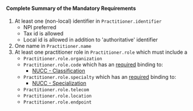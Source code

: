 #### Complete Summary of the Mandatory Requirements

1.  At least one (non-local) identifier in `Practitioner.identifier`
    -   NPI preferred
    -   Tax id is allowed
    -   Local id is allowed in addition to 'authoritative' identifier
1.  One name in `Practitioner.name`
1.  At least one practitioner role in `Practitioner.role`
    which must include a
    -   `Practitioner.role.organization`
    -   `Practitioner.role.code` which has an [required](http://hl7.org/fhir/terminologies.html#required) binding to:
        - [NUCC - Classification]
    -   `Practitioner.role.specialty` which has an [required](http://hl7.org/fhir/terminologies.html#required) binding to:
        - [NUCC - Specialization]
    -   `Practitioner.role.telecom`
    -   `Practitioner.role.location`
    -   `Practitioner.role.endpoint`
    


[NUCC - Classification]: valueset-daf-provider-role.html
[NUCC - Specialization]: valueset-daf-provider-specialty.html